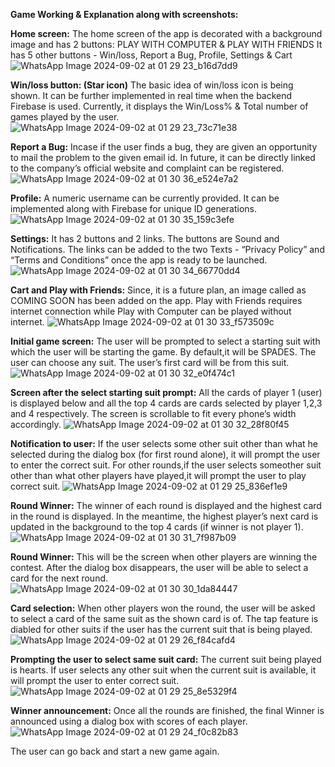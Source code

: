 **Game Working & Explanation along with screenshots:**

**Home screen:**
The home screen of the app is decorated with a background image and has 2 buttons: PLAY WITH COMPUTER & PLAY WITH FRIENDS
It has 5 other buttons - Win/loss, Report a Bug, Profile, Settings & Cart
![WhatsApp Image 2024-09-02 at 01 29 23_b16d7dd9](https://github.com/user-attachments/assets/0d06b679-3c47-4492-8221-6e1623e7be2e)

**Win/loss button: (Star icon)**
The basic idea of win/loss icon is being shown. It can be further implemented in real time when the backend Firebase is used. Currently, it displays the Win/Loss% & Total number of games played by the user. 
![WhatsApp Image 2024-09-02 at 01 29 23_73c71e38](https://github.com/user-attachments/assets/2e39a860-728c-4696-b35c-ead93f7351c6)

**Report a Bug:** 
Incase if the user finds a bug, they are given an opportunity to mail the problem to the given email id. In future, it can be directly linked to the company’s official website and complaint can be registered.
![WhatsApp Image 2024-09-02 at 01 30 36_e524e7a2](https://github.com/user-attachments/assets/37afd828-d123-4628-b774-ac44219cb006)


**Profile:**
A numeric username can be currently provided. It can be implemented along with Firebase for unique ID generations.
![WhatsApp Image 2024-09-02 at 01 30 35_159c3efe](https://github.com/user-attachments/assets/3e9058a3-29ca-44e8-9205-845b6356312f)


**Settings:**
It has 2 buttons and 2 links. The buttons are Sound and Notifications. The links can be added to the two Texts - “Privacy Policy” and “Terms and Conditions” once the app is ready to be launched.
![WhatsApp Image 2024-09-02 at 01 30 34_66770dd4](https://github.com/user-attachments/assets/eb9edf11-6b0f-4149-85cc-068f4a7393e8)


**Cart and Play with Friends:**
Since, it is a future plan, an image called as COMING SOON has been added on the app. Play with Friends requires internet connection while Play with Computer can be played without internet.
![WhatsApp Image 2024-09-02 at 01 30 33_f573509c](https://github.com/user-attachments/assets/b0505253-a046-4393-bf36-65cfada88534)

**Initial game screen:**
The user will be prompted to select a starting suit with which the user will be starting the game. By default,it will be SPADES. The user can choose any suit. The user’s first card will be from this suit.
![WhatsApp Image 2024-09-02 at 01 30 32_e0f474c1](https://github.com/user-attachments/assets/b86392dd-f99e-49d8-b2dc-ad7d30e9ee12)


**Screen after the select starting suit prompt:**
All the cards of player 1 (user) is displayed below and all the top 4 cards are cards selected by player 1,2,3 and 4 respectively. The screen is scrollable to fit every phone’s width accordingly.
![WhatsApp Image 2024-09-02 at 01 30 32_28f80f45](https://github.com/user-attachments/assets/aece7a9f-8981-4abc-8e52-8a11d5502a37)

**Notification to user:**
If the user selects some other suit other than what he selected during the dialog box (for first round alone), it will prompt the user to enter the correct suit. For other rounds,if the user selects someother suit other than what other players have played,it will prompt the user to play correct suit.
![WhatsApp Image 2024-09-02 at 01 29 25_836ef1e9](https://github.com/user-attachments/assets/c78d3ffc-b5e1-435c-8e81-8c16d3d835a8)


**Round Winner:**
The winner of each round is displayed and the highest card in the round is displayed. In the meantime, the highest player’s next card is updated in the background to the top 4 cards (if winner is not player 1). 
![WhatsApp Image 2024-09-02 at 01 30 31_7f987b09](https://github.com/user-attachments/assets/fe64703a-8f50-4142-96d6-fb6b77091758)


**Round Winner:**
This will be the screen when other players are winning the contest. After the dialog box disappears, the user will be able to select a card for the next round.
![WhatsApp Image 2024-09-02 at 01 30 30_1da84447](https://github.com/user-attachments/assets/f406351b-7485-4c51-b3ff-042f234f0f70)

**Card selection:**
When other players won the round, the user will be asked to select a card of the same suit as the shown card is of. The tap feature is diabled for other suits if the user has the current suit that is being played.
![WhatsApp Image 2024-09-02 at 01 29 26_f84cafd4](https://github.com/user-attachments/assets/00d3f32f-45f9-4f0b-89ab-1652da030cd8)

**Prompting the user to select same suit card:**
The current suit being played is hearts. If user selects any other suit when the current suit is available, it will prompt the user to enter correct suit.
![WhatsApp Image 2024-09-02 at 01 29 25_8e5329f4](https://github.com/user-attachments/assets/8b57de74-3939-48ec-bb53-8478f94b6951)


**Winner announcement:**
Once all the rounds are finished, the final Winner is announced using a dialog box with scores of each player. 
![WhatsApp Image 2024-09-02 at 01 29 24_f0c82b83](https://github.com/user-attachments/assets/03be664c-bac3-4e29-9ffe-50c0870f97d5)


The user can go back and start a new game again. 
